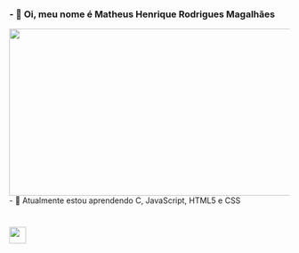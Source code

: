 <h3>
  - 👋 Oi, meu nome é Matheus Henrique Rodrigues Magalhães
</h3>
<div align="center">
  <img src="https://giphy.com/stickers/google-transparent-2sMOUSy658zgS1CjY7" width="600" height="300"/>
</div>
- 👀 Atualmente estou aprendendo C, JavaScript, HTML5 e CSS


<h1>
<img src="https://giphy.com/stickers/google-transparent-2sMOUSy658zgS1CjY7" width ="30px"/>
</h1>
<!---
matheus-hrm/matheus-hrm is a ✨ special ✨ repository because its `README.md` (this file) appears on your GitHub profile.
You can click the Preview link to take a look at your changes.
--->
